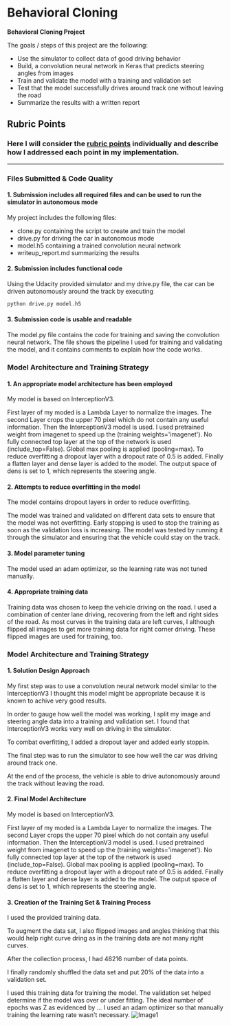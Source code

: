 # **Behavioral Cloning** 

**Behavioral Cloning Project**

The goals / steps of this project are the following:
* Use the simulator to collect data of good driving behavior
* Build, a convolution neural network in Keras that predicts steering angles from images
* Train and validate the model with a training and validation set
* Test that the model successfully drives around track one without leaving the road
* Summarize the results with a written report


[//]: # (Image References)

[image1]: ./inages/figure_1.png "Model Visualization"
[image2]: ./examples/placeholder.png "Grayscaling"
[image3]: ./examples/placeholder_small.png "Recovery Image"
[image4]: ./examples/placeholder_small.png "Recovery Image"
[image5]: ./examples/placeholder_small.png "Recovery Image"
[image6]: ./examples/placeholder_small.png "Normal Image"
[image7]: ./examples/placeholder_small.png "Flipped Image"

## Rubric Points
### Here I will consider the [rubric points](https://review.udacity.com/#!/rubrics/432/view) individually and describe how I addressed each point in my implementation.  

---
### Files Submitted & Code Quality

#### 1. Submission includes all required files and can be used to run the simulator in autonomous mode

My project includes the following files:
* clone.py containing the script to create and train the model
* drive.py for driving the car in autonomous mode
* model.h5 containing a trained convolution neural network 
* writeup_report.md summarizing the results

#### 2. Submission includes functional code
Using the Udacity provided simulator and my drive.py file, the car can be driven autonomously around the track by executing 
```sh
python drive.py model.h5
```

#### 3. Submission code is usable and readable

The model.py file contains the code for training and saving the convolution neural network. The file shows the pipeline I used for training and validating the model, and it contains comments to explain how the code works.

### Model Architecture and Training Strategy

#### 1. An appropriate model architecture has been employed

My model is based on InterceptionV3.

First layer of my moded is a Lambda Layer to normalize the images. The second Layer crops the upper 70 pixel which do not contain any useful information.
Then the InterceptionV3 model is used. I used pretrained weight from imagenet to speed up the (training weights='imagenet'). No fully connected top layer at the top of the network is used (include_top=False). Global max pooling is applied (pooling=max).
To reduce overfitting a dropout layer with a dropout rate of 0.5 is added.
Finally a flatten layer and dense layer is added to the model. The output space of dens is set to 1, which represents the steering angle.

#### 2. Attempts to reduce overfitting in the model

The model contains dropout layers in order to reduce overfitting. 

The model was trained and validated on different data sets to ensure that the model was not overfitting. Early stopping is used to stop the training as soon as the validation loss is increasing. The model was tested by running it through the simulator and ensuring that the vehicle could stay on the track.

#### 3. Model parameter tuning

The model used an adam optimizer, so the learning rate was not tuned manually.

#### 4. Appropriate training data

Training data was chosen to keep the vehicle driving on the road. I used a combination of center lane driving, recovering from the left and right sides of the road.
As most curves in the training data are left curves, I although flipped all images to get more training data for right corner driving. These flipped images are used for training, too.

### Model Architecture and Training Strategy

#### 1. Solution Design Approach

My first step was to use a convolution neural network model similar to the InterceptionV3 I thought this model might be appropriate because it is known to achive very good results.

In order to gauge how well the model was working, I split my image and steering angle data into a training and validation set. I found that InterceptionV3 works very well on driving in the simulator.

To combat overfitting, I added a dropout layer and added early stoppin.

The final step was to run the simulator to see how well the car was driving around track one.

At the end of the process, the vehicle is able to drive autonomously around the track without leaving the road.

#### 2. Final Model Architecture

My model is based on InterceptionV3.

First layer of my moded is a Lambda Layer to normalize the images. The second Layer crops the upper 70 pixel which do not contain any useful information.
Then the InterceptionV3 model is used. I used pretrained weight from imagenet to speed up the (training weights='imagenet'). No fully connected top layer at the top of the network is used (include_top=False). Global max pooling is applied (pooling=max).
To reduce overfitting a dropout layer with a dropout rate of 0.5 is added.
Finally a flatten layer and dense layer is added to the model. The output space of dens is set to 1, which represents the steering angle.

#### 3. Creation of the Training Set & Training Process

I used the provided training data.

To augment the data sat, I also flipped images and angles thinking that this would help right curve dring as in the training data are not many right curves.

After the collection process, I had 48216 number of data points.


I finally randomly shuffled the data set and put 20% of the data into a validation set. 

I used this training data for training the model. The validation set helped determine if the model was over or under fitting. The ideal number of epochs was Z as evidenced by ... I used an adam optimizer so that manually training the learning rate wasn't necessary.
![Image1][image1]
